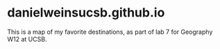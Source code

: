 # danielweinsucsb.github.io

This is a map of my favorite destinations, as part of lab 7 for Geography W12 at UCSB. 
